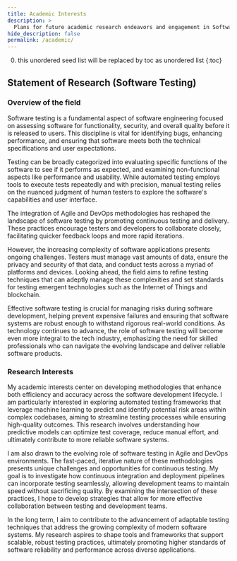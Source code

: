 ```yaml
---
title: Academic Interests
description: >
  Plans for future academic research endeavors and engagement in Software Testing.
hide_description: false
permalink: /academic/
---
```



0. this unordered seed list will be replaced by toc as unordered list
{:toc}



## Statement of Research (Software Testing)

### Overview of the field

Software testing is a fundamental aspect of software engineering focused on assessing software for functionality, security, and overall quality before it is released to users. This discipline is vital for identifying bugs, enhancing performance, and ensuring that software meets both the technical specifications and user expectations.

Testing can be broadly categorized into evaluating specific functions of the software to see if it performs as expected, and examining non-functional aspects like performance and usability. While automated testing employs tools to execute tests repeatedly and with precision, manual testing relies on the nuanced judgment of human testers to explore the software's capabilities and user interface.

The integration of Agile and DevOps methodologies has reshaped the landscape of software testing by promoting continuous testing and delivery. These practices encourage testers and developers to collaborate closely, facilitating quicker feedback loops and more rapid iterations.

However, the increasing complexity of software applications presents ongoing challenges. Testers must manage vast amounts of data, ensure the privacy and security of that data, and conduct tests across a myriad of platforms and devices. Looking ahead, the field aims to refine testing techniques that can adeptly manage these complexities and set standards for testing emergent technologies such as the Internet of Things and blockchain.

Effective software testing is crucial for managing risks during software development, helping prevent expensive failures and ensuring that software systems are robust enough to withstand rigorous real-world conditions. As technology continues to advance, the role of software testing will become even more integral to the tech industry, emphasizing the need for skilled professionals who can navigate the evolving landscape and deliver reliable software products.



### Research Interests

My academic interests center on developing methodologies that enhance both efficiency and accuracy across the software development lifecycle. I am particularly interested in exploring automated testing frameworks that leverage machine learning to predict and identify potential risk areas within complex codebases, aiming to streamline testing processes while ensuring high-quality outcomes. This research involves understanding how predictive models can optimize test coverage, reduce manual effort, and ultimately contribute to more reliable software systems.

I am also drawn to the evolving role of software testing in Agile and DevOps environments. The fast-paced, iterative nature of these methodologies presents unique challenges and opportunities for continuous testing. My goal is to investigate how continuous integration and deployment pipelines can incorporate testing seamlessly, allowing development teams to maintain speed without sacrificing quality. By examining the intersection of these practices, I hope to develop strategies that allow for more effective collaboration between testing and development teams.

In the long term, I aim to contribute to the advancement of adaptable testing techniques that address the growing complexity of modern software systems. My research aspires to shape tools and frameworks that support scalable, robust testing practices, ultimately promoting higher standards of software reliability and performance across diverse applications.
